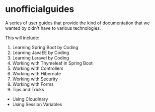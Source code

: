 # unofficialguides

A series of user guides that provide the kind of documentation that we wanted by didn't have to various technologies.

This will include:
1. Learning Spring Boot by Coding
2. Learning JavaEE by Coding
3. Learning Laravel by Coding
2. Working with Thymeleaf in Spring Boot
3. Working with Controllers
4. Working with Hibernate
5. Working with Security
6. Working with Forms
7. Tips and Tricks
  * Using Cloudinary
  * Using Session Variables
  
